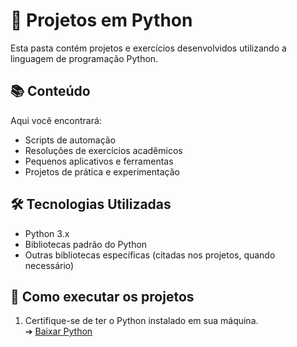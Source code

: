 # 🐍 Projetos em Python

Esta pasta contém projetos e exercícios desenvolvidos utilizando a linguagem de programação Python.

## 📚 Conteúdo

Aqui você encontrará:

- Scripts de automação
- Resoluções de exercícios acadêmicos
- Pequenos aplicativos e ferramentas
- Projetos de prática e experimentação

## 🛠️ Tecnologias Utilizadas

- Python 3.x
- Bibliotecas padrão do Python
- Outras bibliotecas específicas (citadas nos projetos, quando necessário)

## 🚀 Como executar os projetos

1. Certifique-se de ter o Python instalado em sua máquina.  
   ➔ [Baixar Python](https://www.python.org/downloads/)

